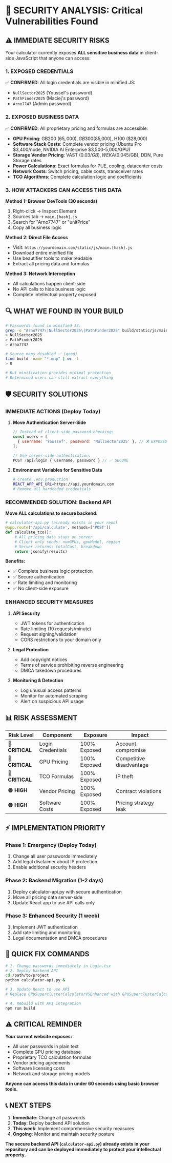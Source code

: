# 🚨 SECURITY ANALYSIS: Critical Vulnerabilities Found

## ⚠️ **IMMEDIATE SECURITY RISKS**

Your calculator currently exposes **ALL sensitive business data** in client-side JavaScript that anyone can access:

### **1. EXPOSED CREDENTIALS** 
✅ **CONFIRMED**: All login credentials are visible in minified JS:
- `NullSector2025` (Youssef's password)
- `PathFinder2025` (Maciej's password) 
- `Arno7747` (Admin password)

### **2. EXPOSED BUSINESS DATA**
✅ **CONFIRMED**: All proprietary pricing and formulas are accessible:
- **GPU Pricing**: GB200 ($65,000), GB300 ($85,000), H100 ($28,000)
- **Software Stack Costs**: Complete vendor pricing (Ubuntu Pro $3,400/node, NVIDIA AI Enterprise $3,500-5,000/GPU)
- **Storage Vendor Pricing**: VAST ($0.03/GB), WEKA ($0.045/GB), DDN, Pure Storage rates
- **Power Calculations**: Exact formulas for PUE, cooling, datacenter costs
- **Network Costs**: Switch pricing, cable costs, transceiver rates
- **TCO Algorithms**: Complete calculation logic and coefficients

### **3. HOW ATTACKERS CAN ACCESS THIS DATA**

**Method 1: Browser DevTools (30 seconds)**
1. Right-click → Inspect Element
2. Sources tab → `main.[hash].js`
3. Search for "Arno7747" or "unitPrice" 
4. Copy all business logic

**Method 2: Direct File Access**
- Visit: `https://yourdomain.com/static/js/main.[hash].js`
- Download entire minified file
- Use beautifier tools to make readable
- Extract all pricing data and formulas

**Method 3: Network Interception**
- All calculations happen client-side
- No API calls to hide business logic
- Complete intellectual property exposed

## 🔍 **WHAT WE FOUND IN YOUR BUILD**

```bash
# Passwords found in minified JS:
grep -o "Arno7747\|NullSector2025\|PathFinder2025" build/static/js/main.*.js
> NullSector2025
> PathFinder2025  
> Arno7747

# Source maps disabled ✅ (good)
find build -name "*.map" | wc -l
> 0

# But minification provides minimal protection
# Determined users can still extract everything
```

## 🛡️ **SECURITY SOLUTIONS**

### **IMMEDIATE ACTIONS (Deploy Today)**

1. **Move Authentication Server-Side**
   ```javascript
   // Instead of client-side password checking:
   const users = [
     { username: 'Youssef', password: 'NullSector2025' }, // ❌ EXPOSED
   ];
   
   // Use server-side authentication:
   POST /api/login { username, password } // ✅ SECURE
   ```

2. **Environment Variables for Sensitive Data**
   ```bash
   # Create .env.production
   REACT_APP_API_URL=https://api.yourdomain.com
   # Remove all hardcoded credentials
   ```

### **RECOMMENDED SOLUTION: Backend API**

**Move ALL calculations to secure backend:**

```python
# calculator-api.py (already exists in your repo)
@app.route('/api/calculate', methods=['POST'])
def calculate_tco():
    # All pricing data stays on server
    # Client only sends: numGPUs, gpuModel, region
    # Server returns: totalCost, breakdown
    return jsonify(results)
```

**Benefits:**
- ✅ Complete business logic protection
- ✅ Secure authentication 
- ✅ Rate limiting and monitoring
- ✅ No client-side exposure

### **ENHANCED SECURITY MEASURES**

1. **API Security**
   - JWT tokens for authentication
   - Rate limiting (10 requests/minute)
   - Request signing/validation
   - CORS restrictions to your domain only

2. **Legal Protection**
   - Add copyright notices
   - Terms of service prohibiting reverse engineering
   - DMCA takedown procedures

3. **Monitoring & Detection**
   - Log unusual access patterns
   - Monitor for automated scraping
   - Alert on suspicious API usage

## 📊 **RISK ASSESSMENT**

| Risk Level | Component | Exposure | Impact |
|------------|-----------|----------|---------|
| 🔴 **CRITICAL** | Login Credentials | 100% Exposed | Account compromise |
| 🔴 **CRITICAL** | GPU Pricing | 100% Exposed | Competitive disadvantage |
| 🔴 **CRITICAL** | TCO Formulas | 100% Exposed | IP theft |
| 🟠 **HIGH** | Vendor Pricing | 100% Exposed | Contract violations |
| 🟠 **HIGH** | Software Costs | 100% Exposed | Pricing strategy leak |

## ⚡ **IMPLEMENTATION PRIORITY**

### **Phase 1: Emergency (Deploy Today)**
1. Change all user passwords immediately
2. Add legal disclaimer about IP protection
3. Enable additional security headers

### **Phase 2: Backend Migration (1-2 days)**
1. Deploy calculator-api.py with secure authentication
2. Move all pricing data server-side
3. Update React app to use API calls only

### **Phase 3: Enhanced Security (1 week)**
1. Implement JWT authentication
2. Add rate limiting and monitoring
3. Legal documentation and DMCA procedures

## 🚀 **QUICK FIX COMMANDS**

```bash
# 1. Change passwords immediately in Login.tsx
# 2. Deploy backend API
cd /path/to/project
python calculator-api.py &

# 3. Update React to use API
# Replace GPUSuperclusterCalculatorV5Enhanced with GPUSuperclusterCalculatorSecure

# 4. Rebuild with API integration
npm run build
```

## ⚠️ **CRITICAL REMINDER**

**Your current website exposes:**
- All user passwords in plain text
- Complete GPU pricing database
- Proprietary TCO calculation formulas  
- Vendor pricing agreements
- Software licensing costs
- Network and storage pricing models

**Anyone can access this data in under 60 seconds using basic browser tools.**

## 📞 **NEXT STEPS**

1. **Immediate**: Change all passwords
2. **Today**: Deploy backend API solution
3. **This week**: Implement comprehensive security measures
4. **Ongoing**: Monitor and maintain security posture

**The secure backend API (`calculator-api.py`) already exists in your repository and can be deployed immediately to protect your intellectual property.**

